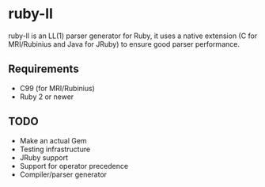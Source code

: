 # ruby-ll

ruby-ll is an LL(1) parser generator for Ruby, it uses a native extension (C
for MRI/Rubinius and Java for JRuby) to ensure good parser performance.

## Requirements

* C99 (for MRI/Rubinius)
* Ruby 2 or newer

## TODO

* Make an actual Gem
* Testing infrastructure
* JRuby support
* Support for operator precedence
* Compiler/parser generator
